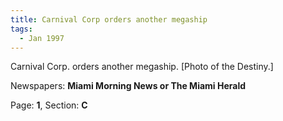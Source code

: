 ```yaml
---  
title: Carnival Corp orders another megaship  
tags:  
  - Jan 1997  
---  
```

  
Carnival Corp. orders another megaship. [Photo of the Destiny.]  
  
Newspapers: **Miami Morning News or The Miami Herald**  
  
Page: **1**, Section: **C** 
